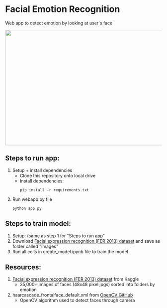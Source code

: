 ﻿# Facial Emotion Recognition
 Web app to detect emotion by looking at user's face
 
 <img width="700" height="370" src="">
 
 ## Steps to run app:
 1. Setup + install dependencies
      - Clone this repository onto local drive
      - Install dependencies:
         ```
         pip install -r requirements.txt
         ```
 2. Run webapp.py file
    ```
    python app.py
    ```
 
 ## Steps to train model:
 1. Setup: (same as step 1 for "Steps to run app"
 2. Download [Facial expression recognition (FER 2013) dataset](https://www.kaggle.com/datasets/jonathanoheix/face-expression-recognition-dataset) and save as folder called "images"
 3. Run all cells in create_model.ipynb file to train the model

 ## Resources:
 1.  [Facial expression recognition (FER 2013) dataset](https://www.kaggle.com/datasets/jonathanoheix/face-expression-recognition-dataset) from Kaggle
      - 35,000+ images of faces (48x48 pixel jpgs) sorted into folders by emotion
 2. haarcascade_frontalface_default.xml from [OpenCV GitHub](https://github.com/kipr/opencv)
      - OpenCV algorithm used to detect faces through camera 
